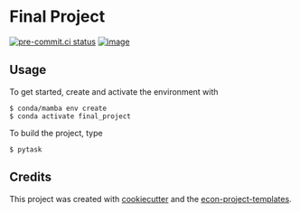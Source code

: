 # Final Project


[![pre-commit.ci status](https://results.pre-commit.ci/badge/github/Yingyu922/final_project_yingyu/main.svg)](https://results.pre-commit.ci/latest/github/Yingyu922/final_project_yingyu/main)
[![image](https://img.shields.io/badge/code%20style-black-000000.svg)](https://github.com/psf/black)

## Usage

To get started, create and activate the environment with

```console
$ conda/mamba env create
$ conda activate final_project
```

To build the project, type

```console
$ pytask
```

## Credits

This project was created with [cookiecutter](https://github.com/audreyr/cookiecutter)
and the
[econ-project-templates](https://github.com/OpenSourceEconomics/econ-project-templates).
